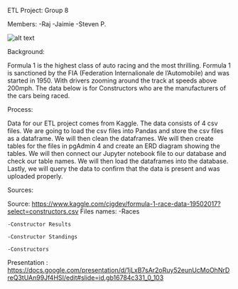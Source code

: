 ETL Project: Group 8

Members:
-Raj
-Jaimie
-Steven P. 

![alt text](http://www.formula1.com/content/dam/fom-website/manual/Misc/2020CalendarAnnouncemnt/GettyImages-1180733959.jpg)


Background: 

Formula 1 is the highest class of auto racing and the most thrilling. Formula 1 is sanctioned by the FIA (Federation Internalionale de l’Automobile) and was started in 1950. With drivers zooming around the track at speeds above 200mph.  The data below is for Constructors who are the manufacturers of the cars being raced.    

Process: 

Data for our ETL project comes from Kaggle.  The data consists of 4 csv files.  We are going to load the csv files into Pandas and store the csv files as a dataframe.  We will then clean the dataframes.  We will then create tables for the files in pgAdmin 4 and create an ERD diagram showing the tables.  We will then connect our Jupyter notebook file to our database and check our table names. We will then load the dataframes into the database.  Lastly, we will query the data to confirm that the data is present and was uploaded properly. 


Sources: 

Source: https://www.kaggle.com/cjgdev/formula-1-race-data-19502017?select=constructors.csv 
Files names: 
	-Races
	
	-Constructor Results
	
	-Constructor Standings
	
	-Constructors


Presentation :
	https://docs.google.com/presentation/d/1jLxB7sAr2oRuy52eunUcMoOhNrDreQ3tUAn99Jf4HSI/edit#slide=id.gb16784c331_0_103
